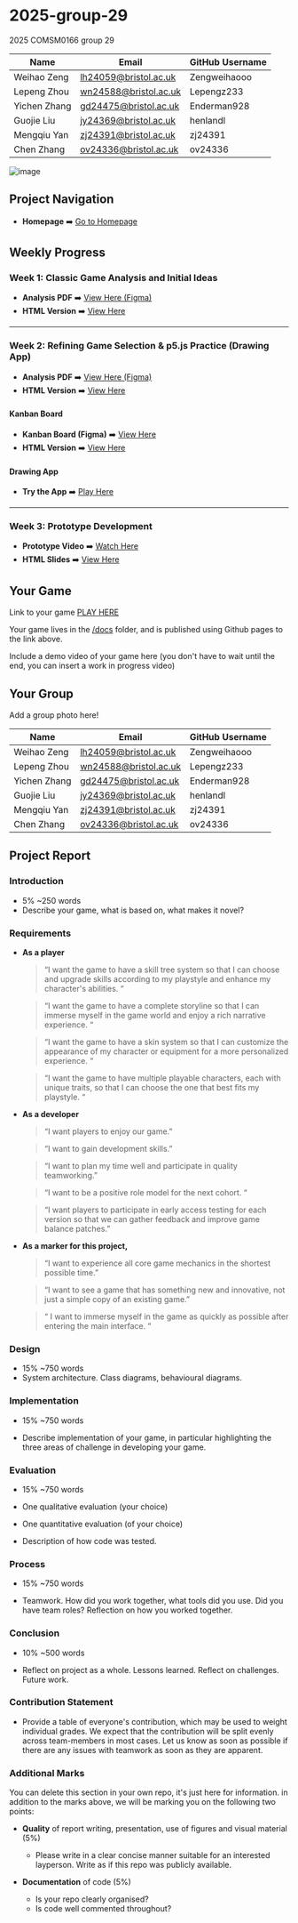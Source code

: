 # 2025-group-29
2025 COMSM0166 group 29

| Name         | Email                 | GitHub Username |
|--------------|-----------------------|------------------|
| Weihao Zeng  | lh24059@bristol.ac.uk | Zengweihaooo     |
| Lepeng Zhou  | wn24588@bristol.ac.uk | Lepengz233       |
| Yichen Zhang | gd24475@bristol.ac.uk | Enderman928      |
| Guojie Liu   | jy24369@bristol.ac.uk | henlandl         |
| Mengqiu Yan  | zj24391@bristol.ac.uk | zj24391          |
| Chen Zhang   | ov24336@bristol.ac.uk | ov24336          |

![image](https://github.com/user-attachments/assets/9ebbb493-48c5-424e-82cb-62763bb76816)




## **Project Navigation**

- **Homepage** ➡️ [Go to Homepage](https://zengweihaooo.github.io/JavaScriptGame/)

## **Weekly Progress**

### **Week 1: Classic Game Analysis and Initial Ideas**  
- **Analysis PDF** ➡️ [View Here (Figma)](https://www.figma.com/slides/f1M1Zu2uoP3gkdLxZZtYRE/Week-01-GameList?node-id=1-255&t=f9RxkCZ8keAuPQIM-1)  
- **HTML Version** ➡️ [View Here](https://zengweihaooo.github.io/JavaScriptGame/slides/week01/index.html)

---

### **Week 2: Refining Game Selection & p5.js Practice (Drawing App)**  
- **Analysis PDF** ➡️ [View Here (Figma)](https://www.figma.com/slides/GL5WkeOr3bmHTlFOqxXnN3/Week-02-Refining-Selection?node-id=2-434&t=niDbJlbZIOYoC30k-1)  
- **HTML Version** ➡️ [View Here](https://zengweihaooo.github.io/JavaScriptGame/slides/week02/index.html)

#### **Kanban Board**  
- **Kanban Board (Figma)** ➡️ [View Here](https://www.figma.com/design/uZFMOPOv60n7bGkatZXVJs/Kanban-Board?node-id=0-1&t=1nYHQSl2tX5kk12n-1)  
- **HTML Version** ➡️ [View Here](https://zengweihaooo.github.io/JavaScriptGame/kanban/week02.html)

#### **Drawing App**  
- **Try the App** ➡️ [Play Here](https://zengweihaooo.github.io/JavaScriptGame/games/week02_sketch/index.html)

---

### **Week 3: Prototype Development**  
- **Prototype Video** ➡️ [Watch Here](https://zengweihaooo.github.io/JavaScriptGame/media/week03_agario_prototype.mp4)  
- **HTML Slides** ➡️ [View Here](https://zengweihaooo.github.io/JavaScriptGame/slides/week03/index.html)



## Your Game

Link to your game [PLAY HERE](https://peteinfo.github.io/COMSM0166-project-template/)

Your game lives in the [/docs](/docs) folder, and is published using Github pages to the link above.

Include a demo video of your game here (you don't have to wait until the end, you can insert a work in progress video)

## Your Group

Add a group photo here!

| Name         | Email                 | GitHub Username |
|--------------|-----------------------|------------------|
| Weihao Zeng  | lh24059@bristol.ac.uk | Zengweihaooo     |
| Lepeng Zhou  | wn24588@bristol.ac.uk | Lepengz233       |
| Yichen Zhang | gd24475@bristol.ac.uk | Enderman928      |
| Guojie Liu   | jy24369@bristol.ac.uk | henlandl         |
| Mengqiu Yan  | zj24391@bristol.ac.uk | zj24391          |
| Chen Zhang   | ov24336@bristol.ac.uk | ov24336          |

## Project Report

### Introduction

- 5% ~250 words 
- Describe your game, what is based on, what makes it novel? 

### Requirements 

- **As a player**
    
    > “I want the game to have a skill tree system so that I can choose and upgrade skills according to my playstyle and enhance my character's abilities. “
    > 
    
    > “I want the game to have a complete storyline so that I can immerse myself in the game world and enjoy a rich narrative experience. “
    > 
    
    > “I want the game to have a skin system so that I can customize the appearance of my character or equipment for a more personalized experience. “
    > 
    
    > “I want the game to have multiple playable characters, each with unique traits, so that I can choose the one that best fits my playstyle.  “
    > 
- **As a developer**
    
    > “I want players to enjoy our game.”
    > 
    
    > “I want to gain development skills.”
    > 
    
    > “I want to plan my time well and participate in quality teamworking.”
    > 
    
    > “I want to be a positive role model for the next cohort. “
    > 
    
    > “I want players to participate in early access testing for each version so that we can gather feedback and improve game balance patches.”
    > 
- **As a marker for this project,**
    
    > “I want to experience all core game mechanics in the shortest possible time.”
    > 
    
    > “I want to see a game that has something new and innovative, not just a simple copy of an existing game.”
    > 
    
    > “ I want to immerse myself in the game as quickly as possible after entering the main interface. “
    >

### Design

- 15% ~750 words 
- System architecture. Class diagrams, behavioural diagrams. 

### Implementation

- 15% ~750 words

- Describe implementation of your game, in particular highlighting the three areas of challenge in developing your game. 

### Evaluation

- 15% ~750 words

- One qualitative evaluation (your choice) 

- One quantitative evaluation (of your choice) 

- Description of how code was tested. 

### Process 

- 15% ~750 words

- Teamwork. How did you work together, what tools did you use. Did you have team roles? Reflection on how you worked together. 

### Conclusion

- 10% ~500 words

- Reflect on project as a whole. Lessons learned. Reflect on challenges. Future work. 

### Contribution Statement

- Provide a table of everyone's contribution, which may be used to weight individual grades. We expect that the contribution will be split evenly across team-members in most cases. Let us know as soon as possible if there are any issues with teamwork as soon as they are apparent. 

### Additional Marks

You can delete this section in your own repo, it's just here for information. in addition to the marks above, we will be marking you on the following two points:

- **Quality** of report writing, presentation, use of figures and visual material (5%) 
  - Please write in a clear concise manner suitable for an interested layperson. Write as if this repo was publicly available.

- **Documentation** of code (5%)

  - Is your repo clearly organised? 
  - Is code well commented throughout?
